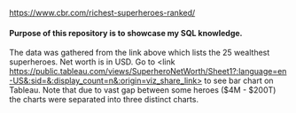 https://www.cbr.com/richest-superheroes-ranked/

#### Purpose of this repository is to showcase my SQL knowledge. 
The data was gathered from the link above which lists the 25 wealthest superheroes. Net worth is in USD.
Go to <link https://public.tableau.com/views/SuperheroNetWorth/Sheet1?:language=en-US&:sid=&:display_count=n&:origin=viz_share_link> to see bar chart on Tableau.
Note that due to vast gap between some heroes ($4M - $200T) the charts were separated into three distinct charts.
